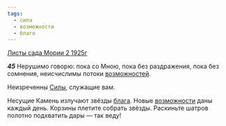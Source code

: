 ```yaml
---
tags:
  - сила
  - возможности
  - благо
---
```


[Листы сада Мории 2 1925г](https://127.0.0.1:4002/agni/1925)

___45___
Нерушимо говорю: пока со Мною, пока без раздражения, пока без сомнения, неисчислимы потоки [возможностей](../../../tags/#[возможности](../../../tags/#возможности)).   

Неизреченны [Силы](../../../tags/#сила), служащие вам.   

Несущие Камень излучают звёзды [блага](../../../tags/#благо). Новые [возможности](../../../tags/#возможности) даны каждый день. Корзины плетите собрать звёзды. Раскиньте шатров полотно подхватить дары — так веду!   

